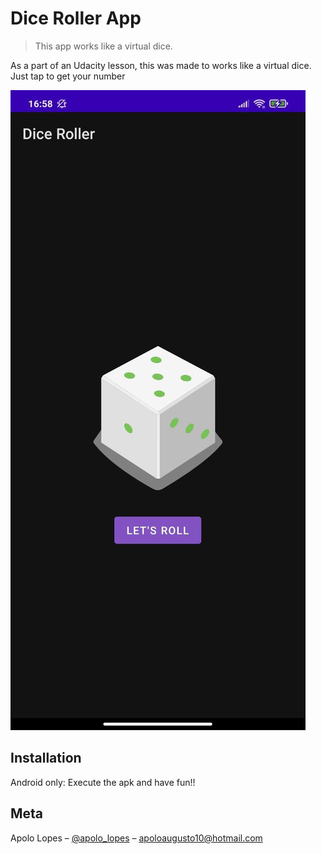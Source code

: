 # Dice Roller App
> This app works like a virtual dice. 

As a part of an Udacity lesson, this was made to works like a virtual dice. Just tap to get your number

![](photo5168374292239460516.jpg)

## Installation

Android only: Execute the apk and have fun!!


## Meta

Apolo Lopes – [@apolo_lopes](https://www.instagram.com/apolo_lopes/) – apoloaugusto10@hotmail.com